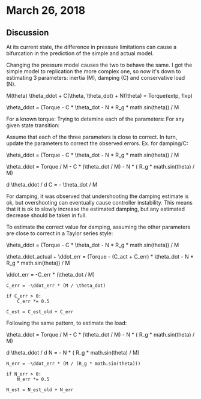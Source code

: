 # March 26, 2018

## Discussion

At its current state, the difference in pressure limitations can cause a 
bifurcation in the prediction of the simple and actual model.

Changing the pressure model causes the two to behave the same. I got the simple model to replication the more complex one, so now it's down to estimating 3
parameters: inertia (M), damping (C) and conservative load (N).

M(theta) \theta_ddot + C(\theta, \theta_dot) + N(\theta) = Torque(extp, flxp)

\theta_ddot = (Torque - C * \theta_dot - N * R_g * math.sin(theta)) / M

For a known torque: Trying to detemine each of the parameters:
For any given state transition:

Assume that each of the three parameters is close to correct. In turn, update 
the parameters to correct the observed errors. Ex. for damping/C:

\theta_ddot = (Torque - C * \theta_dot - N * R_g * math.sin(theta)) / M

\theta_ddot = Torque / M - C * (\theta_dot / M) - N * ( R_g * math.sin(theta) / M)

d \theta_ddot / d C = - \theta_dot / M

For damping, it was observed that undershooting the damping estimate is ok, but
overshooting can eventually cause controller instability. This means that it is
ok to slowly increase the estimated damping, but any estimated decrease should
be taken in full.

To estimate the correct value for damping, assuming the other parameters are
close to correct in a Taylor series style:

\theta_ddot = (Torque - C * \theta_dot - N * R_g * math.sin(theta)) / M

\theta_ddot_actual + \ddot_err = (Torque - (C_act + C_err) * \theta_dot - N * R_g * math.sin(theta)) / M

\ddot_err = -C_err * (\theta_dot / M)

```
C_err = -\ddot_err * (M / \theta_dot)

if C_err > 0:
    C_err *= 0.5

C_est = C_est_old + C_err
```

Following the same pattern, to estimate the load:

\theta_ddot = Torque / M - C * (\theta_dot / M) - N * ( R_g * math.sin(theta) / M)

d \theta_ddot / d N = - N * ( R_g * math.sin(theta) / M)

```
N_err = -\ddot_err * (M / (R_g * math.sin(theta)))

if N_err > 0:
    N_err *= 0.5

N_est = N_est_old + N_err
```